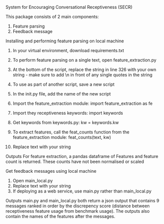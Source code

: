 System for Encouraging Conversational Receptiveness (SECR)

This package consists of 2 main components:
1. Feature parsing
2. Feedback message

Installing and performing feature parsing on local machine

1. In your virtual environment, download requirements.txt
2. To perform feature parsing on a single text, open feature_extraction.py
3. At the bottom of the script, replace the string in line 326 with your own string - make sure to add \n in front of any single quotes in the string

4. To use as part of another script, save a new script
5. In the init.py file, add the name of the new script
6. Import the feature_extraction module: import feature_extraction as fe
7. Import they receptiveness keywords: import keywords
8. Get keywords from keywords.py: kw = keywords.kw
9. To extract features, call the feat_counts function from the feature_extraction module: feat_counts(text, kw)
10. Replace text with your string

Outputs
For feature extraction, a pandas dataframe of Features and feature count is returned.
These counts have not been normalised or scaled

Get feedback messages using local machine

1. Open main_local.py
2. Replace text with your string
3. If deploying as a web service, use main.py rather than main_local.py

Outputs
main.py and main_local.py both return a json output that contains 9 messages ranked in order by the discrepency score (distance between receptiveness feature usage from benchmark usage). The outputs also contain the names of the features after the messages.

